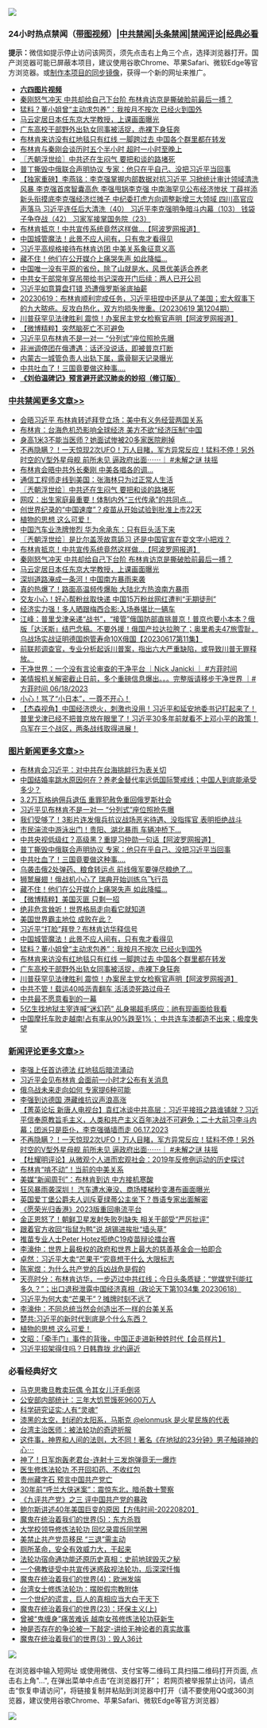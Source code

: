 ![](https://raw.githubusercontent.com/jsvpn/jsproxy/dev/64photo/fqnews-qr.jpg)

<div id="tt">
<h3>24小时热点禁闻（<a href="https://aaa.v2dns.tk/?QAjUl=BgRp5UNKRn&T5Vk=fPVH&Q59Ab=WxGE" target="_blank">带图视频</a>）|<a href="#%E4%B8%AD%E5%85%B1%E7%A6%81%E9%97%BB%E6%9B%B4%E5%A4%9A%E6%96%87%E7%AB%A0">中共禁闻</a>|<a href="#%E5%9B%BE%E7%89%87%E6%96%B0%E9%97%BB%E6%9B%B4%E5%A4%9A%E6%96%87%E7%AB%A0">头条禁闻</a>|<a href="#%E6%96%B0%E9%97%BB%E8%AF%84%E8%AE%BA%E6%9B%B4%E5%A4%9A%E6%96%87%E7%AB%A0">禁闻评论|<a href="#%E5%BF%85%E7%9C%8B%E7%BB%8F%E5%85%B8%E5%A5%BD%E6%96%87">经典必看</a></h3>
<div><b>提示：</b>微信如提示停止访问该网页，须先点击右上角三个点，选择浏览器打开。国产浏览器可能已屏蔽本项目，建议使用谷歌Chrome、苹果Safari、微软Edge等官方浏览器。或<a href="%E5%88%B6%E4%BD%9Cgit%E7%A6%81%E9%97%BB%E9%95%9C%E5%83%8F.md">制作本项目的同步镜像</a>，获得一个新的网址来推广。</div>
<ul>
<li><b><a href="http://d2.v2rss.gq/64.mp4" target="_blank">六四图片视频</a></b></li>
<li><a href="/cbnews/20230618/1897910.md">秦刚怒气冲天 中共却给自己下台阶 布林肯访京是撕破脸前最后一搏？</a></li>
<li><a href="/topimagenews/20230619/1898103.md">猛料？董小姐曾“主动求包养”：我按月不按次 已经火到国外</a></li>
<li><a href="/cbnews/20230618/1897909.md">马云定居日本任东京大学教授，上课画面曝光</a></li>
<li><a href="/topimagenews/20230619/1898095.md">广东高校干部野外出轨女同事被活捉，赤裸下身狂奔</a></li>
<li><a href="/topimagenews/20230619/1898096.md">布林肯来访没有红地毯只有红线 一脚跨过去 中国各个群里都在转发</a></li>
<li><a href="/headline/20230619/1898023.md">布林肯与秦刚会谈历时五个半小时 超时一小时至晚上</a></li>
<li><a href="/cbnews/20230619/1898215.md">〖兲朝浮世绘〗中共还在生闷气 要把和谈的路堵死</a></li>
<li><a href="/topimagenews/20230619/1898261.md">普丁撕毁中俄联合声明协议 专家：他只在乎自己、没把习近平当回事</a></li>
<li><a href="/comments/20230619/1898105.md">【独家重磅】李燕铭：李克强掌握内部数据对抗习近平 习掀统计审计领域清洗风暴 李克强首席智囊高危 李强甩锅李克强 中南海罕见公布经济惨状 丁薛祥添新头衔摸底李克强经济烂摊子 中纪委打虎方向调整新增三大领域 四川高官应声落马 习近平连任后大清洗（40） 习近平李克强明争暗斗内幕（103） 钱袋子争夺战（42） 习家军接掌国务院（23）</a></li>
<li><a href="/cbnews/20230618/1897911.md">布林肯抵京！中共宣传系统竟然这样做...【阿波罗网报道】</a></li>
<li><a href="/topimagenews/20230619/1898136.md">中国城管魔法！此景不应人间有，只有鬼才看得见</a></li>
<li><a href="/ssgc/20230619/1898321.md">习近平高规格接待布林肯访团 中美关系象征意义高</a></li>
<li><a href="/topimagenews/20230619/1898200.md">藏不住！他们在公开媒介上痛哭失声 如此降幅…</a></li>
<li><a href="/funmedia/20230618/1897917.md">中国唯一没有平原的省份，除了山就是水，风景优美适合养老</a></li>
<li><a href="/cnnews/20230619/1898100.md">中共女干部常年穿吊带给书记深夜开门后续：两人已开公司</a></li>
<li><a href="/cnnews/20230619/1898232.md">习近平如意算盘打错 恐遭俄罗斯釜底抽薪</a></li>
<li><a href="/sohnews/20230619/1898304.md">20230619：布林肯顺利完成任务，习近平扭捏中还是从了美国；宏大叙事下的九大脓疮。反攻白热化，双方均损失惨重。(20230619 第1204期）</a></li>
<li><a href="/topimagenews/20230618/1897904.md">川普获罕见法律胜利 震惊！办案民主党女检察官声明【阿波罗网报道】</a></li>
<li><a href="/comments/20230618/1897965.md">【微博精粹】突然脑死亡不可避免</a></li>
<li><a href="/topimagenews/20230619/1898331.md">习近平见布林肯不是一对一 “分列式”座位照抢先曝</a></li>
<li><a href="/cnnews/20230619/1898123.md">非洲调停团在俄遭遇：话还没说话，即被普京打断</a></li>
<li><a href="/cnnews/20230619/1898230.md">内蒙古一城管负责人出轨下属，露骨聊天记录曝光</a></li>
<li><a href="/topimagenews/20230619/1898254.md">中共吐血了！三国竟要做这种事….</a></li>
<li><b><a href="/comments/20200207/1272816.md" target="_blank">《刘伯温碑记》预言避开武汉肺炎的妙招（修订版）</a></b></li>
</ul>
</div>

<div class="catlist">
<h3><a href="/cbnews/" target="_blank">中共禁闻</a><span><a href="/cbnews/" target="_blank" rel="nofollow">更多文章>></a></span></h3>
<ul>
<li><a href="/cbnews/20230619/1898368.md" target="_blank">会晤习近平 布林肯转述拜登立场：美中有义务经营两国关系</a></li>
<li><a href="/cbnews/20230619/1898367.md" target="_blank">布林肯：台海危机恐影响全球经济 美方不欲“经济压制”中国</a></li>
<li><a href="/cbnews/20230619/1898366.md" target="_blank">身高1米3不能当医师？她面试惨被20多家医院刷掉</a></li>
<li><a href="/comments/20230619/1898351.md" target="_blank">不再隐瞒？！一天惊现2次UFO！万人目睹，军方异常反应！猛料不停！另外时空的V型外星母舰 前所未见 逼政府出面⋯⋯｜ #未解之谜 扶摇</a></li>
<li><a href="/cbnews/20230619/1898255.md" target="_blank">布林肯会晤中共外长秦刚 中美各唱各的调…</a></li>
<li><a href="/cbnews/20230619/1898234.md" target="_blank">通信工程师走线到美国：张海林只为过正常人生活</a></li>
<li><a href="/cbnews/20230619/1898215.md" target="_blank">〖兲朝浮世绘〗中共还在生闷气 要把和谈的路堵死</a></li>
<li><a href="/cbnews/20230619/1898165.md" target="_blank">网叹：出生家庭最重要！体制内外“三代传承”的共同点…</a></li>
<li><a href="/cbnews/20230619/1898145.md" target="_blank">创世界纪录的“中国速度”？疫苗从开始试验到批准上市22天</a></li>
<li><a href="/comments/20230619/1898134.md" target="_blank">植物的思想 这么可爱！</a></li>
<li><a href="/cbnews/20230619/1898054.md" target="_blank">中国汽车业洗牌惨烈 华为余承东：只有巨头活下来</a></li>
<li><a href="/cbnews/20230619/1898053.md" target="_blank">〖兲朝浮世绘〗是比尔盖茨故意舔习 还是中国官宣在耍文字小把戏？</a></li>
<li><a href="/cbnews/20230618/1897911.md" target="_blank">布林肯抵京！中共宣传系统竟然这样做&#8230;【阿波罗网报道】</a></li>
<li><a href="/cbnews/20230618/1897910.md" target="_blank">秦刚怒气冲天 中共却给自己下台阶 布林肯访京是撕破脸前最后一搏？</a></li>
<li><a href="/cbnews/20230618/1897909.md" target="_blank">马云定居日本任东京大学教授，上课画面曝光</a></li>
<li><a href="/cbnews/20230618/1897908.md" target="_blank">深圳道路淹成一条河！中国南方暴雨来袭</a></li>
<li><a href="/cbnews/20230618/1897907.md" target="_blank">真的热爆了！路面高温频传爆胎 大陆北方热浪南方暴雨</a></li>
<li><a href="/cbnews/20230618/1897906.md" target="_blank">交友小心！好心帮粉丝取快递 中国15万粉丝网红遭判“无期徒刑”</a></li>
<li><a href="/cbnews/20230618/1897905.md" target="_blank">经济实力强！多人晒跟梅西合影:入场券堪比一辆车</a></li>
<li><a href="/cbnews/20230618/1897882.md" target="_blank">江峰：普里戈津亲递“战书”，“接管”俄国防部直挑普京！普京也要小本本？俄版「达沃斯」结巴念稿。不要外援！俄国产拉达拉胯了；奥里希夫47旅雪耻，乌战场实战证明德国炮管寿命10X俄国【20230617第11集】</a></li>
<li><a href="/comments/20230618/1897862.md" target="_blank">前联邦调查官，专业分析起诉川普案，指出六大严重缺陷，或导致川普无罪释放。</a></li>
<li><a href="/comments/20230618/1897861.md" target="_blank">干净世界：一个没有言论审查的干净平台 ｜Nick Janicki ｜ #方菲时间</a></li>
<li><a href="/comments/20230618/1897860.md" target="_blank">美情报机关解密截止日前，多个重磅信息爆出。。。完整版请移步干净世界 ｜#方菲时间 06/18/2023</a></li>
<li><a href="/comments/20230618/1897856.md" target="_blank">小心！骂了“小日本”，一尊不开心！</a></li>
<li><a href="/comments/20230618/1897837.md" target="_blank">【杰森视角】中国经济熄火，刺激也没用！习近平和延安地委书记打起来了！普里戈津已经不把普京放在眼里了！习近平30多年前就看不上邓小平的政策！乌军在三个战区，两条战线取得进展！</a></li>

</ul>
</div>
<div class="catlist">
<h3><a href="/topimagenews/" target="_blank">图片新闻</a><span><a href="/topimagenews/" target="_blank" rel="nofollow">更多文章>></a></span></h3>
<ul>
<li><a href="/topimagenews/20230619/1898384.md" target="_blank">布林肯会习近平：对中共在台海挑衅行为表关切</a></li>
<li><a href="/topimagenews/20230619/1898357.md" target="_blank">中国结婚率跳水原因何在？养老金替代率远低国际警戒线；中国人到底能承受多少？</a></li>
<li><a href="/topimagenews/20230619/1898332.md" target="_blank">3.2万瓦格纳佣兵退伍 重罪犯赦免重回俄罗斯社会</a></li>
<li><a href="/topimagenews/20230619/1898331.md" target="_blank">习近平见布林肯不是一对一 “分列式”座位照抢先曝</a></li>
<li><a href="/topimagenews/20230619/1898317.md" target="_blank">我们受够了！3影片连发俄兵抗议战场恶劣待遇、没指挥官 表明拒绝战斗</a></li>
<li><a href="/topimagenews/20230619/1898268.md" target="_blank">市民湍流中游泳出门！贵阳、湖北暴雨 车辆冲桥下…</a></li>
<li><a href="/topimagenews/20230619/1898267.md" target="_blank">中共央视低级红？高级黑？重提习仲勋一句话【阿波罗网报道】</a></li>
<li><a href="/topimagenews/20230619/1898261.md" target="_blank">普丁撕毁中俄联合声明协议 专家：他只在乎自己、没把习近平当回事</a></li>
<li><a href="/topimagenews/20230619/1898254.md" target="_blank">中共吐血了！三国竟要做这种事….</a></li>
<li><a href="/topimagenews/20230619/1898250.md" target="_blank">乌袭击俄2处弹药、粮食转运点 前线俄军要弹尽粮绝了…</a></li>
<li><a href="/topimagenews/20230619/1898201.md" target="_blank">狮鹫展翅！俄战机小心了 瑞典开始训练乌飞行员</a></li>
<li><a href="/topimagenews/20230619/1898200.md" target="_blank">藏不住！他们在公开媒介上痛哭失声 如此降幅…</a></li>
<li><a href="/topimagenews/20230619/1898199.md" target="_blank">【微博精粹】美国灭匪 只剩一招</a></li>
<li><a href="/topimagenews/20230619/1898198.md" target="_blank">绝非危言耸听！世界格局走向看它就知道</a></li>
<li><a href="/topimagenews/20230619/1898178.md" target="_blank">美国世界霸主地位 成败在此？</a></li>
<li><a href="/topimagenews/20230619/1898177.md" target="_blank">习近平“打脸”拜登？布林肯访华释信号</a></li>
<li><a href="/topimagenews/20230619/1898136.md" target="_blank">中国城管魔法！此景不应人间有，只有鬼才看得见</a></li>
<li><a href="/topimagenews/20230619/1898103.md" target="_blank">猛料？董小姐曾“主动求包养”：我按月不按次 已经火到国外</a></li>
<li><a href="/topimagenews/20230619/1898096.md" target="_blank">布林肯来访没有红地毯只有红线 一脚跨过去 中国各个群里都在转发</a></li>
<li><a href="/topimagenews/20230619/1898095.md" target="_blank">广东高校干部野外出轨女同事被活捉，赤裸下身狂奔</a></li>
<li><a href="/topimagenews/20230618/1897904.md" target="_blank">川普获罕见法律胜利 震惊！办案民主党女检察官声明【阿波罗网报道】</a></li>
<li><a href="/topimagenews/20230618/1897903.md" target="_blank">中共不管！载运40吨沥青翻车 活活烫死路过母子</a></li>
<li><a href="/topimagenews/20230618/1897902.md" target="_blank">中共最不愿意看到的一幕</a></li>
<li><a href="/topimagenews/20230618/1897901.md" target="_blank">5亿生找地狱主宰连喊“迷幻药” 乩身揭超毛感应：祂有现画面给我看</a></li>
<li><a href="/topimagenews/20230617/1897751.md" target="_blank">中国摩托车败走越南!占有率从90%跌至1%； 中共连车漆都造不出来；极度失望</a></li>

</ul>
</div>
<div class="catlist">
<h3><a href="/comments/" target="_blank">新闻评论</a><span><a href="/comments/" target="_blank" rel="nofollow">更多文章>></a></span></h3>
<ul>
<li><a href="/comments/20230619/1898393.md" target="_blank">李强上任首访德法 红地毯后暗流涌动</a></li>
<li><a href="/comments/20230619/1898392.md" target="_blank">习近平会见布林肯 会面前一小时才公布有关消息</a></li>
<li><a href="/comments/20230619/1898389.md" target="_blank">俄乌战未来走向如何 专家提6种可能</a></li>
<li><a href="/comments/20230619/1898388.md" target="_blank">李强到访德国 港藏维抗议声浪高涨</a></li>
<li><a href="/comments/20230619/1898378.md" target="_blank">【菁英论坛 新唐人电视台】袁红冰谈中共高层：习近平接班之路谁铺就？习近平信奉原教旨毛主义，人类和共产主义百年决战不可避免；二十大前习李斗内幕；团派只是臣仆，李克强循墙而走 06.17.2023</a></li>
<li><a href="/comments/20230619/1898351.md" target="_blank">不再隐瞒？！一天惊现2次UFO！万人目睹，军方异常反应！猛料不停！另外时空的V型外星母舰 前所未见 逼政府出面⋯⋯｜ #未解之谜 扶摇</a></li>
<li><a href="/comments/20230619/1898349.md" target="_blank">【杜耀明评论】从微观个人进而宏观社会：2019年反修例运动的历史探讨</a></li>
<li><a href="/comments/20230619/1898306.md" target="_blank">布林肯“啃不动”！当前的中美关系</a></li>
<li><a href="/comments/20230619/1898285.md" target="_blank">美媒“新闻周刊”：布林肯到访 中方接机寒酸</a></li>
<li><a href="/comments/20230619/1898284.md" target="_blank">狂风暴雨袭深圳！ 汽车遭水淹没、商场楼梯秒变瀑布画面曝光</a></li>
<li><a href="/comments/20230619/1898272.md" target="_blank">英国爱丁堡公爵夫人训斥夏绿蒂公主坐下？唇语专家出面解密</a></li>
<li><a href="/comments/20230619/1898271.md" target="_blank">《愿荣光归香港》2023版重回串流平台</a></li>
<li><a href="/comments/20230619/1898270.md" target="_blank">金正恩怒了！朝鲜卫星发射失败列缺失 相关干部受“严厉批评”</a></li>
<li><a href="/comments/20230619/1898269.md" target="_blank">跟着官方收回“指鼠为鸭”说 胡锡进挨批“墙头草”</a></li>
<li><a href="/comments/20230619/1898253.md" target="_blank">推苗专业人士Peter Hotez拒绝C19疫苗辩论擂台赛</a></li>
<li><a href="/comments/20230619/1898186.md" target="_blank">李濠仲：世界上最极权的政府和世界上最大的慈善基金会一拍即合</a></li>
<li><a href="/comments/20230619/1898185.md" target="_blank">卓然：习近平大卖“芒果干”究竟想干什么 大限标志</a></li>
<li><a href="/comments/20230619/1898184.md" target="_blank">陈家煜：为什么共产党的兵凶战危是假的</a></li>
<li><a href="/comments/20230619/1898176.md" target="_blank">天亮时分：布林肯访华，一步迈过中共红线；今日头条质疑：“党媒党刊能扛多久？”；出口退税泄露中国经济真相（政论天下第1034集 20230618）</a></li>
<li><a href="/comments/20230619/1898168.md" target="_blank">习近平为何大卖“芒果干”？摊牌时刻不远了</a></li>
<li><a href="/comments/20230619/1898148.md" target="_blank">李濠仲：不同总统当然会创造出不一样的台美关系</a></li>
<li><a href="/comments/20230619/1898147.md" target="_blank">楚共:习近平的新时代到底是个什么东西？</a></li>
<li><a href="/comments/20230619/1898134.md" target="_blank">植物的思想 这么可爱！</a></li>
<li><a href="/comments/20230619/1898127.md" target="_blank">文昭：「牵手门」事件的背後，中国正走进新种姓时代【会员样片】</a></li>
<li><a href="/comments/20230619/1898122.md" target="_blank">习近平招架得住吗？日韩靠拢 北约逼近</a></li>

</ul>
</div>

<div class="catlist">
<h3>必看经典好文</h3>
<ul>
<li><a href="/lifebaike/20180921/1001202.md" target="_blank">马克思撒旦教卖玩偶 令其女儿汗毛倒竖</a></li>
<li><a href="/comments/20200515/220430.md" target="_blank">公安部内部统计：三年大饥荒饿死9600万人</a></li>
<li><a href="/cnnews/20220202/1686894.md" target="_blank">科学研究证实:人有“灵魂”</a></li>
<li><a href="/cbnews/20211017/1639766.md" target="_blank">漆黑的太空，封闭的太阳系，马斯克 @elonmusk 是火星民族的代表</a></li>
<li><a href="/comments/20200801/1373219.md" target="_blank">台湾主治医师：被法轮功的奇迹折服</a></li>
<li><a href="/comments/20220722/1761738.md" target="_blank">这件事，神界和人间的法则，大不同！著名《在地狱的23分钟》男子触碰神的心⋯</a></li>
<li><a href="/cnnews/aboluonews/20150422/388322.md" target="_blank">神了！日军炮轰老君台-连射十三发炮弹竟无一爆炸</a></li>
<li><a href="/cbnews/20211114/1652055.md" target="_blank">医生修炼法轮功 不开回扣药、不收红包</a></li>
<li><a href="/comments/20210226/1494382.md" target="_blank">贵州藏字石 预言中国共产党亡</a></li>
<li><a href="/topimagenews/20171017/843193.md" target="_blank">30年前“呼兰大侠迷案”：震惊东北，暗杀数十警察</a></li>
<li><a href="/bookonline/20131116/201054.md" target="_blank">《九评共产党》之三 评中国共产党的暴政</a></li>
<li><a href="/bannedvideo/20220821/1774387.md" target="_blank">鲍尔斯讲述40年美国巨变的原因【方伟时间-20220820】</a></li>
<li><a href="/topimagenews/20180524/946967.md" target="_blank">魔鬼在统治着我们的世界(5)：东方杀戮</a></li>
<li><a href="/cbnews/20210517/1548104.md" target="_blank">大学校领导修炼法轮功 回忆录震烁同学圈</a></li>
<li><a href="/cbnews/20201004/1408019.md" target="_blank">美禁止共产党员移民 “三退”需主动</a></li>
<li><a href="/comments/20220605/1742040.md" target="_blank">厕所革命，安全有效威力大，干起来</a></li>
<li><a href="/tculture/20121025/73069.md" target="_blank">法轮功宿命通功能还原历史真相：史前地球毁灭之秘</a></li>
<li><a href="/bannedvideo/20210124/1473946.md" target="_blank">一个佛教徒受中共宣传迷惑敌视法轮功，后深深忏悔</a></li>
<li><a href="/topimagenews/20180522/946266.md" target="_blank">魔鬼在统治着我们的世界(4)：欧洲发端</a></li>
<li><a href="/cbnews/20200610/1342772.md" target="_blank">台湾女士修炼法轮功：摆脱假宗教附体</a></li>
<li><a href="/comments/20200621/1348067.md" target="_blank">一个世纪的谎言，巨人的真相应当大白于天下</a></li>
<li><a href="/ssgc/20180904/993719.md" target="_blank">魔鬼在统治着我们的世界(23)：环保主义(上)</a></li>
<li><a href="/comments/20211125/1657403.md" target="_blank">曾被“鬼缠身”痛苦难诉 越南女孩修炼法轮功获新生</a></li>
<li><a href="/tculture/20120629/35483.md" target="_blank">神是否存在的争论被一下敲定-讲给无神论者的真实故事</a></li>
<li><a href="/topimagenews/20180521/945342.md" target="_blank">魔鬼在统治着我们的世界(3)：毁人36计</a></li>

</ul>
</div>

![](https://raw.githubusercontent.com/jsvpn/jsproxy/dev/64photo/fqnews-qr.jpg)

在浏览器中输入短网址 或使用微信、支付宝等二维码工具扫描二维码打开页面, 点击右上角"...", 在弹出菜单中点击“在浏览器打开”； 若网页被举报禁止访问，请点击“恢复申请访问”，将链接复制并粘贴到浏览器中打开（请不要使用QQ或360浏览器，建议使用谷歌Chrome、苹果Safari、微软Edge等官方浏览器）

![](https://raw.githubusercontent.com/jsvpn/jsproxy/dev/64photo/wx.jpg)